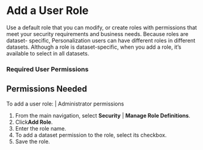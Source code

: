 

# Add a User Role

Use a default role that you can modify, or create roles with permissions that
meet your security requirements and business needs. Because roles are dataset-
specific, Personalization users can have different roles in different
datasets. Although a role is dataset-specific, when you add a role, it’s
available to select in all datasets.

### Required User Permissions

Permissions Needed  
---  
To add a user role: | Administrator permissions  
  
  1. From the main navigation, select **Security** | **Manage Role Definitions**.
  2. Click**Add Role**.
  3. Enter the role name. 
  4. To add a dataset permission to the role, select its checkbox.
  5. Save the role.

